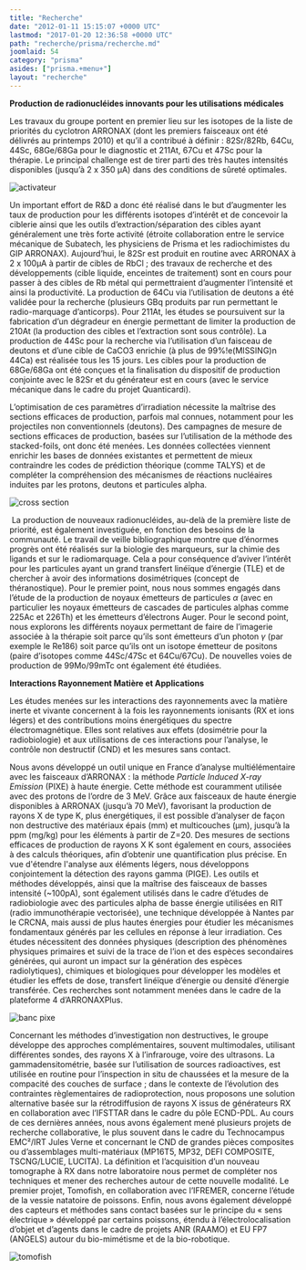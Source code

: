 ```yaml
---
title: "Recherche"
date: "2012-01-11 15:15:07 +0000 UTC"
lastmod: "2017-01-20 12:36:58 +0000 UTC"
path: "recherche/prisma/recherche.md"
joomlaid: 54
category: "prisma"
asides: ["prisma.+menu+"]
layout: "recherche"
---
```

**Production de radionucléides innovants pour les utilisations médicales**

Les travaux du groupe portent en premier lieu sur les isotopes de la liste de priorités du cyclotron ARRONAX (dont les premiers faisceaux ont été délivrés au printemps 2010) et qu’il a contribué à définir : 82Sr/82Rb, 64Cu, 44Sc, 68Ge/68Ga pour le diagnostic et 211At, 67Cu et 47Sc pour la thérapie. Le principal challenge est de tirer parti des très hautes intensités disponibles (jusqu’à 2 x 350 µA) dans des conditions de sûreté optimales.

![activateur](images/Recherche/Prisma/Images/activateur.png "Activateur neutronique Theranean")

Un important effort de R&D a donc été réalisé dans le but d’augmenter les taux de production pour les différents isotopes d’intérêt et de concevoir la ciblerie ainsi que les outils d’extraction/séparation des cibles ayant généralement une très forte activité (étroite collaboration entre le service mécanique de Subatech, les physiciens de Prisma et les radiochimistes du GIP ARRONAX). Aujourd’hui, le 82Sr est produit en routine avec ARRONAX à 2 x 100µA à partir de cibles de RbCl ; des travaux de recherche et des développements (cible liquide, enceintes de traitement) sont en cours pour passer à des cibles de Rb métal qui permettraient d’augmenter l’intensité et ainsi la productivité. La production de 64Cu via l’utilisation de deutons a été validée pour la recherche (plusieurs GBq produits par run permettant le radio-marquage d’anticorps). Pour 211At, les études se poursuivent sur la fabrication d’un dégradeur en énergie permettant de limiter la production de 210At (la production des cibles et l’extraction sont sous contrôle). La production de 44Sc pour la recherche via l’utilisation d’un faisceau de deutons et d’une cible de CaCO3 enrichie (à plus de 99%!e(MISSING)n 44Ca) est réalisée tous les 15 jours. Les cibles pour la production de 68Ge/68Ga ont été conçues et la finalisation du dispositif de production conjointe avec le 82Sr et du générateur est en cours (avec le service mécanique dans le cadre du projet Quanticardi).

L’optimisation de ces paramètres d’irradiation nécessite la maîtrise des sections efficaces de production, parfois mal connues, notamment pour les projectiles non conventionnels (deutons). Des campagnes de mesure de sections efficaces de production, basées sur l’utilisation de la méthode des stacked-foils, ont donc été menées. Les données collectées viennent enrichir les bases de données existantes et permettent de mieux contraindre les codes de prédiction théorique (comme TALYS) et de compléter la compréhension des mécanismes de réactions nucléaires induites par les protons, deutons et particules alpha.

![cross section](images/Recherche/Prisma/Images/cross_section.png "Exemple de mesures de sections efficaces")

 La production de nouveaux radionucléides, au-delà de la première liste de priorité, est également investiguée, en fonction des besoins de la communauté. Le travail de veille bibliographique montre que d’énormes progrès ont été réalisés sur la biologie des marqueurs, sur la chimie des ligands et sur le radiomarquage. Cela a pour conséquence d’aviver l’intérêt pour les particules ayant un grand transfert linéïque d’énergie (TLE) et de chercher à avoir des informations dosimétriques (concept de théranostique). Pour le premier point, nous nous sommes engagés dans l’étude de la production de noyaux émetteurs de particules _α_ (avec en particulier les noyaux émetteurs de cascades de particules alphas comme 225Ac et 226Th) et les émetteurs d’électrons Auger. Pour le second point, nous explorons les différents noyaux permettant de faire de l’imagerie associée à la thérapie soit parce qu’ils sont émetteurs d’un photon _γ_ (par exemple le Re186) soit parce qu’ils ont un isotope émetteur de positons (paire d’isotopes comme 44Sc/47Sc et 64Cu/67Cu). De nouvelles voies de production de 99Mo/99mTc ont également été étudiées.

**Interactions Rayonnement Matière et Applications**

Les études menées sur les interactions des rayonnements avec la matière inerte et vivante concernent à la fois les rayonnements ionisants (RX et ions légers) et des contributions moins énergétiques du spectre électromagnétique. Elles sont relatives aux effets (dosimétrie pour la radiobiologie) et aux utilisations de ces interactions pour l’analyse, le contrôle non destructif (CND) et les mesures sans contact.

Nous avons développé un outil unique en France d’analyse multiélémentaire avec les faisceaux d’ARRONAX : la méthode _Particle Induced X-ray Emission_ (PIXE) à haute énergie. Cette méthode est couramment utilisée avec des protons de l’ordre de 3 MeV. Grâce aux faisceaux de haute énergie disponibles à ARRONAX (jusqu’à 70 MeV), favorisant la production de rayons X de type K, plus énergétiques, il est possible d’analyser de façon non destructive des matériaux épais (mm) et multicouches (µm), jusqu’à la ppm (mg/kg) pour les éléments à partir de Z=20. Des mesures de sections efficaces de production de rayons X K sont également en cours, associées à des calculs théoriques, afin d’obtenir une quantification plus précise. En vue d'étendre l'analyse aux éléments légers, nous développons conjointement la détection des rayons gamma (PIGE). Les outils et méthodes développés, ainsi que la maîtrise des faisceaux de basses intensité (~100pA), sont également utilisés dans le cadre d’études de radiobiologie avec des particules alpha de basse énergie utilisées en RIT (radio immunothérapie vectorisée), une technique développée à Nantes par le CRCNA, mais aussi de plus hautes énergies pour étudier les mécanismes fondamentaux générés par les cellules en réponse à leur irradiation. Ces études nécessitent des données physiques (description des phénomènes physiques primaires et suivi de la trace de l’ion et des espèces secondaires générées, qui auront un impact sur la génération des espèces radiolytiques), chimiques et biologiques pour développer les modèles et étudier les effets de dose, transfert linéïque d’énergie ou densité d’énergie transférée. Ces recherches sont notamment menées dans le cadre de la plateforme 4 d’ARRONAXPlus.

![banc pixe](images/Recherche/Prisma/Images/banc_pixe.png "Banc expérimental pour PIXE")

Concernant les méthodes d’investigation non destructives, le groupe développe des approches complémentaires, souvent multimodales, utilisant différentes sondes, des rayons X à l’infrarouge, voire des ultrasons. La gammadensitométrie, basée sur l’utilisation de sources radioactives, est utilisée en routine pour l’inspection in situ de chaussées et la mesure de la compacité des couches de surface ; dans le contexte de l’évolution des contraintes règlementaires de radioprotection, nous proposons une solution alternative basée sur la rétrodiffusion de rayons X issus de générateurs RX en collaboration avec l’IFSTTAR dans le cadre du pôle ECND-PDL. Au cours de ces dernières années, nous avons également mené plusieurs projets de recherche collaborative, le plus souvent dans le cadre du Technocampus EMC²/IRT Jules Verne et concernant le CND de grandes pièces composites ou d’assemblages multi-matériaux (MP16T5, MP32, DEFI COMPOSITE, TSCNG/LUCIE, LUCITA). La définition et l’acquisition d’un nouveau tomographe à RX dans notre laboratoire nous permet de compléter nos techniques et mener des recherches autour de cette nouvelle modalité. Le premier projet, Tomofish, en collaboration avec l’IFREMER, concerne l’étude de la vessie natatoire de poissons. Enfin, nous avons également développé des capteurs et méthodes sans contact basées sur le principe du « sens électrique » développé par certains poissons, étendu à l’électrolocalisation d’objet et d’agents dans le cadre de projets ANR (RAAMO) et EU FP7 (ANGELS) autour du bio-mimétisme et de la bio-robotique.

![tomofish](images/Recherche/Prisma/Images/tomofish.png "Exemple de segmentation en tomographie X : projet Tomofish")
